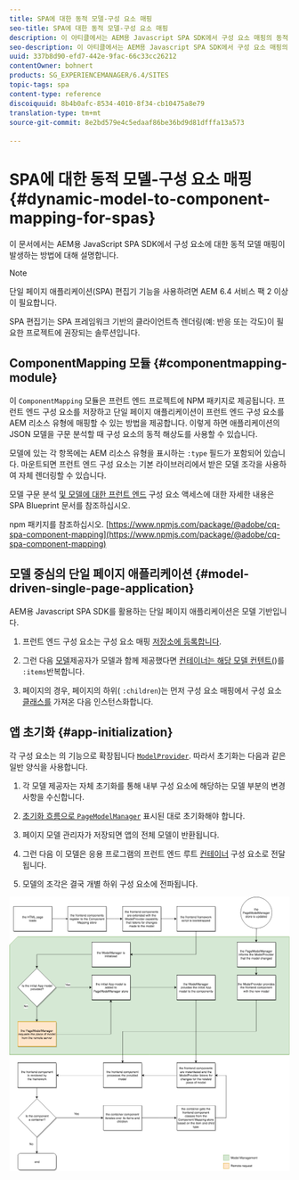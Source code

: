 ```yaml
---
title: SPA에 대한 동적 모델-구성 요소 매핑
seo-title: SPA에 대한 동적 모델-구성 요소 매핑
description: 이 아티클에서는 AEM용 Javascript SPA SDK에서 구성 요소 매핑의 동적 모델이 발생하는 방법에 대해 설명합니다.
seo-description: 이 아티클에서는 AEM용 Javascript SPA SDK에서 구성 요소 매핑의 동적 모델이 발생하는 방법에 대해 설명합니다.
uuid: 337b8d90-efd7-442e-9fac-66c33cc26212
contentOwner: bohnert
products: SG_EXPERIENCEMANAGER/6.4/SITES
topic-tags: spa
content-type: reference
discoiquuid: 8b4b0afc-8534-4010-8f34-cb10475a8e79
translation-type: tm+mt
source-git-commit: 8e2bd579e4c5edaaf86be36bd9d81dfffa13a573

---
```



# SPA에 대한 동적 모델-구성 요소 매핑{#dynamic-model-to-component-mapping-for-spas}

이 문서에서는 AEM용 JavaScript SPA SDK에서 구성 요소에 대한 동적 모델 매핑이 발생하는 방법에 대해 설명합니다.

>[!NOTE]
>단일 페이지 애플리케이션(SPA) 편집기 기능을 사용하려면 AEM 6.4 서비스 팩 2 이상이 필요합니다.
>
>SPA 편집기는 SPA 프레임워크 기반의 클라이언트측 렌더링(예: 반응 또는 각도)이 필요한 프로젝트에 권장되는 솔루션입니다.

## ComponentMapping 모듈 {#componentmapping-module}

이 `ComponentMapping` 모듈은 프런트 엔드 프로젝트에 NPM 패키지로 제공됩니다. 프런트 엔드 구성 요소를 저장하고 단일 페이지 애플리케이션이 프런트 엔드 구성 요소를 AEM 리소스 유형에 매핑할 수 있는 방법을 제공합니다. 이렇게 하면 애플리케이션의 JSON 모델을 구문 분석할 때 구성 요소의 동적 해상도를 사용할 수 있습니다.

모델에 있는 각 항목에는 AEM 리소스 유형을 표시하는 `:type` 필드가 포함되어 있습니다. 마운트되면 프런트 엔드 구성 요소는 기본 라이브러리에서 받은 모델 조각을 사용하여 자체 렌더링할 수 있습니다.

모델 구문 분석 [및 모델에 대한 프런트 엔드](/help/sites-developing/spa-blueprint.md) 구성 요소 액세스에 대한 자세한 내용은 SPA Blueprint 문서를 참조하십시오.

npm 패키지를 참조하십시오. [https://www.npmjs.com/package/@adobe/cq-spa-component-mapping](https://www.npmjs.com/package/@adobe/cq-spa-component-mapping)

## 모델 중심의 단일 페이지 애플리케이션 {#model-driven-single-page-application}

AEM용 Javascript SPA SDK를 활용하는 단일 페이지 애플리케이션은 모델 기반입니다.

1. 프런트 엔드 구성 요소는 구성 요소 매핑 [저장소에 등록합니다](/help/sites-developing/spa-dynamic-model-to-component-mapping.md#componentmapping-module).
1. 그런 다음 [모델](/help/sites-developing/spa-blueprint.md#container)제공자가 모델과 함께 제공했다면 [컨테이너는 해당 모델 컨텐트(](/help/sites-developing/spa-blueprint.md#the-model-provider))를 `:items`반복합니다.

1. 페이지의 경우, 페이지의 하위( `:children`)는 먼저 구성 요소 매핑에서 구성 요소 [클래스를](/help/sites-developing/spa-blueprint.md#componentmapping) 가져온 다음 인스턴스화합니다.

## 앱 초기화 {#app-initialization}

각 구성 요소는 의 기능으로 확장됩니다 [ `ModelProvider`](/help/sites-developing/spa-blueprint.md#the-model-provider). 따라서 초기화는 다음과 같은 일반 양식을 사용합니다.

1. 각 모델 제공자는 자체 초기화를 통해 내부 구성 요소에 해당하는 모델 부분의 변경 사항을 수신합니다.
1. [ 초기화 흐름으로 `PageModelManager`](/help/sites-developing/spa-blueprint.md#pagemodelmanager) [](/help/sites-developing/spa-blueprint.md)표시된 대로 초기화해야 합니다.

1. 페이지 모델 관리자가 저장되면 앱의 전체 모델이 반환됩니다.
1. 그런 다음 이 모델은 응용 프로그램의 프런트 엔드 루트 [컨테이너](/help/sites-developing/spa-blueprint.md#container) 구성 요소로 전달됩니다.
1. 모델의 조각은 결국 개별 하위 구성 요소에 전파됩니다.

![app_model_initialization](assets/app_model_initialization.png)

